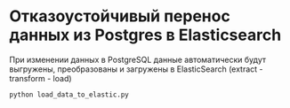 # Отказоустойчивый перенос данных из Postgres в Elasticsearch

При изменении данных в PostgreSQL данные автоматически будут выгружены, преобразованы и загружены в ElasticSearch (extract - transform - load)

```python load_data_to_elastic.py```
